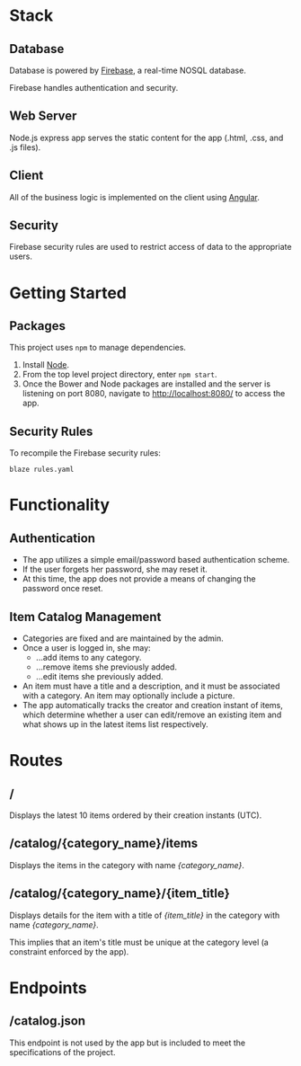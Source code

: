 
# Stack

## Database

Database is powered by [Firebase](https://firebaseio.com), a real-time NOSQL database.

Firebase handles authentication and security.

## Web Server

Node.js express app serves the static content for the app (.html, .css, and .js files).

## Client

All of the business logic is implemented on the client using [Angular](https://angularjs.org/).

## Security

Firebase security rules are used to restrict access of data to the appropriate users.

# Getting Started

## Packages

This project uses `npm` to manage dependencies.

1. Install [Node](https://nodejs.org/).
2. From the top level project directory, enter `npm start`.
3. Once the Bower and Node packages are installed and the server is listening on port 8080, navigate to [http://localhost:8080/](http://localhost:8080/) to access the app.

## Security Rules

To recompile the Firebase security rules:

```
blaze rules.yaml
```

# Functionality

## Authentication

* The app utilizes a simple email/password based authentication scheme.
* If the user forgets her password, she may reset it.
* At this time, the app does not provide a means of changing the password once reset.

## Item Catalog Management

* Categories are fixed and are maintained by the admin.
* Once a user is logged in, she may:
  * ...add items to any category.
  * ...remove items she previously added.
  * ...edit items she previously added.
* An item must have a title and a description, and it must be associated with a category. An item may optionally include a picture.
* The app automatically tracks the creator and creation instant of items, which determine whether a user can edit/remove an existing item and what shows up in the latest items list respectively.

# Routes

## /

Displays the latest 10 items ordered by their creation instants (UTC).

## /catalog/{category\_name}/items

Displays the items in the category with name *{category_name}*.

## /catalog/{category\_name}/{item\_title}

Displays details for the item with a title of *{item_title}* in the category with name *{category_name}*.

This implies that an item's title must be unique at the category level (a constraint enforced by the app).

# Endpoints

## /catalog.json

This endpoint is not used by the app but is included to meet the specifications of the project.
